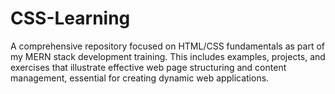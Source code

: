 # CSS-Learning
A comprehensive repository focused on HTML/CSS fundamentals as part of my MERN stack development training. This includes examples, projects, and exercises that illustrate effective web page structuring and content management, essential for creating dynamic web applications.
